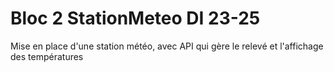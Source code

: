 # Bloc 2 StationMeteo DI 23-25
 Mise en place d'une station météo, avec API qui gère le relevé et l'affichage des températures

